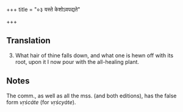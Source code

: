 +++
title = "०३ यस्ते केशोऽवपद्यते"

+++
## Translation
3. What hair of thine falls down, and what one is hewn off with its  
root, upon it I now pour with the all-healing plant.

## Notes
The comm., as well as all the mss. (and both editions), has the false  
form *vṛścáte* (for *vṛścyáte*).
